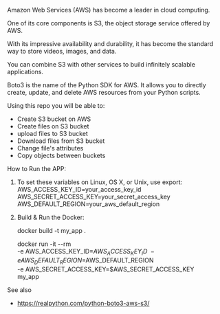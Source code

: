 Amazon Web Services (AWS) has become a leader in cloud computing. 

One of its core components is S3, the object storage service offered by AWS. 

With its impressive availability and durability, it has become the standard way to store videos, images, and data. 

You can combine S3 with other services to build infinitely scalable applications.

Boto3 is the name of the Python SDK for AWS. It allows you to directly create, update, and delete AWS resources from your Python scripts.

Using this repo you will be able to:
- Create S3 bucket on AWS 
- Create files on S3 bucket
- upload files to S3 bucket
- Download files from S3 bucket
- Change file's attributes
- Copy objects between buckets



How to Run the APP:

1. To set these variables on Linux, OS X, or Unix, use export:
    AWS_ACCESS_KEY_ID=your_access_key_id
    AWS_SECRET_ACCESS_KEY=your_secret_access_key
    AWS_DEFAULT_REGION=your_aws_default_region


2. Build & Run the Docker:


    docker build -t my_app .


    docker run -it --rm \
       -e AWS_ACCESS_KEY_ID=$AWS_ACCESS_KEY_ID \
       -e AWS_DEFAULT_REGION=$AWS_DEFAULT_REGION \
       -e AWS_SECRET_ACCESS_KEY=$AWS_SECRET_ACCESS_KEY \
       my_app


See also
* https://realpython.com/python-boto3-aws-s3/